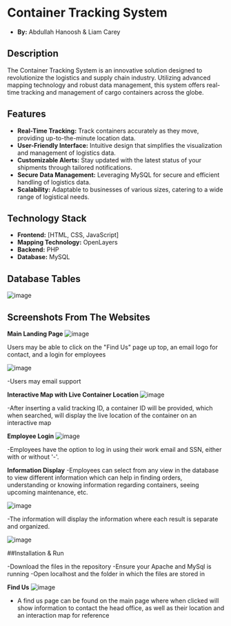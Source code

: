 # Container Tracking System
- **By:** Abdullah Hanoosh & Liam Carey
## Description
The Container Tracking System is an innovative solution designed to revolutionize the logistics and supply chain industry. Utilizing advanced mapping technology and robust data management, this system offers real-time tracking and management of cargo containers across the globe.

## Features
- **Real-Time Tracking:** Track containers accurately as they move, providing up-to-the-minute location data.
- **User-Friendly Interface:** Intuitive design that simplifies the visualization and management of logistics data.
- **Customizable Alerts:** Stay updated with the latest status of your shipments through tailored notifications.
- **Secure Data Management:** Leveraging MySQL for secure and efficient handling of logistics data.
- **Scalability:** Adaptable to businesses of various sizes, catering to a wide range of logistical needs.

## Technology Stack
- **Frontend:** [HTML, CSS, JavaScript]
- **Mapping Technology:** OpenLayers
- **Backend:** PHP
- **Database:** MySQL

## Database Tables
![image](https://github.com/abduh3131/Data_FinalProject/assets/94156984/63397887-706d-47bf-9a30-7eab43382628)

## Screenshots From The Websites
**Main Landing Page**
![image](https://github.com/abduh3131/Data_FinalProject/assets/94156984/8f07c3f6-0525-454e-9673-d8fb0d7a3db3)

Users may be able to click on the "Find Us" page up top, an email logo for contact, and a login for employees

![image](https://github.com/abduh3131/Data_FinalProject/assets/94156984/ba21718e-66ba-448f-a3e3-bc613c605190)

-Users may email support 

**Interactive Map with Live Container Location**
![image](https://github.com/abduh3131/Data_FinalProject/assets/94156984/f49ffba0-0923-415f-b432-4a5da718ddd8)

-After inserting a valid tracking ID, a container ID will be provided, which when searched, will display the live location of the container on an interactive map


**Employee Login**
![image](https://github.com/abduh3131/Data_FinalProject/assets/94156984/dd5862c6-75f9-4d55-a73b-dd99219e71d6)

-Employees have the option to log in using their work email and SSN, either with or without '-'.

**Information Display**
-Employees can select from any view in the database to view different information which can help in finding orders, understanding or knowing information regarding containers, seeing upcoming maintenance, etc.

![image](https://github.com/abduh3131/Data_FinalProject/assets/94156984/48b4f50d-0edc-41e2-8f29-c221fe77c35f)

-The information will display the information where each result is separate and organized.

![image](https://github.com/abduh3131/Data_FinalProject/assets/94156984/bda8b6bc-c96f-40ec-a8e3-02c954414f86)

##Installation & Run

-Download the files in the repository
-Ensure your Apache and MySql is running
-Open localhost and the folder in which the files are stored in

**Find Us**
![image](https://github.com/abduh3131/Data_FinalProject/assets/94156984/4b0c3d04-45f7-4c94-92f7-14e6fadd7ad4)

- A find us page can be found on the main page where when clicked will show information to contact the head office, as well as their location and an interaction map for reference
